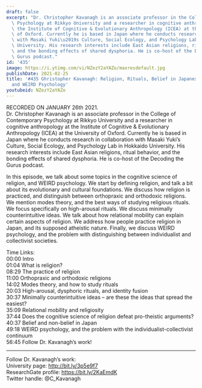 ```yaml
---
draft: false
excerpt: "Dr. Christopher Kavanagh is an associate professor in the College of Contemporary\
  \ Psychology at Rikkyo University and a researcher in cognitive anthropology at\
  \ the Institute of Cognitive & Evolutionary Anthropology (ICEA) at the University\
  \ of Oxford. Currently he is based in Japan where he conducts research in collaboration\
  \ with Masaki Yuki\u2019s Culture, Social Ecology, and Psychology Lab in Hokkaido\
  \ University. His research interests include East Asian religions, ritual behavior,\
  \ and the bonding effects of shared dysphoria. He is co-host of the Decoding the\
  \ Gurus podcast."
id: '435'
image: https://i.ytimg.com/vi/NZezY2aYAZo/maxresdefault.jpg
publishDate: 2021-02-25
title: '#435 Ghristopher Kavanagh: Religion, Rituals, Belief in Japanese Society,
  and WEIRD Psychology'
youtubeid: NZezY2aYAZo
---
```

RECORDED ON JANUARY 26th 2021.  
Dr. Christopher Kavanagh is an associate professor in the College of Contemporary Psychology at Rikkyo University and a researcher in cognitive anthropology at the Institute of Cognitive & Evolutionary Anthropology (ICEA) at the University of Oxford. Currently he is based in Japan where he conducts research in collaboration with Masaki Yuki’s Culture, Social Ecology, and Psychology Lab in Hokkaido University. His research interests include East Asian religions, ritual behavior, and the bonding effects of shared dysphoria. He is co-host of the Decoding the Gurus podcast.

In this episode, we talk about some topics in the cognitive science of religion, and WEIRD psychology. We start by defining religion, and talk a bit about its evolutionary and cultural foundations. We discuss how religion is practiced, and distinguish between orthopraxic and orthodoxic religions. We mention modes theory, and the best ways of studying religious rituals. We focus specifically on high-arousal rituals. We discuss minimally counterintuitive ideas. We talk about how relational mobility can explain certain aspects of religion. We address how people practice religion in Japan, and its supposed atheistic nature. Finally, we discuss WEIRD psychology, and the problem with distinguishing between individualist and collectivist societies.

Time Links:  
00:00 Intro  
01:04  What is religion?  
08:29  The practice of religion  
11:00  Orthopraxic and orthodoxic religions  
14:02  Modes theory, and how to study rituals   
20:03  High-arousal, dysphoric rituals, and identity fusion  
30:37  Minimally counterintuitive ideas – are these the ideas that spread the easiest?  
35:09  Relational mobility and religiosity  
37:44  Does the cognitive science of religion defeat pro-theistic arguments?  
40:37  Belief and non-belief in Japan  
49:18  WEIRD psychology, and the problem with the individualist-collectivist continuum  
56:45  Follow Dr. Kavanagh’s work!

---

Follow Dr. Kavanagh’s work:  
University page: http://bit.ly/3p5e9f7  
ResearchGate profile: https://bit.ly/2KaEmdK  
Twitter handle: @C_Kavanagh
